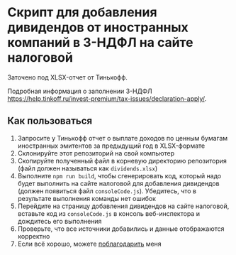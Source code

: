 # Скрипт для добавления дивидендов от иностранных компаний в 3-НДФЛ на сайте налоговой

Заточено под XLSX-отчет от Тинькофф.

Подробная информация о заполнении 3-НДФЛ https://help.tinkoff.ru/invest-premium/tax-issues/declaration-apply/.

## Как пользоваться

1. Запросите у Тинькофф отчет о выплате доходов по ценным бумагам иностранных эмитентов за предыдущий год в XLSX-формате
2. Склонируйте этот репозиторий на свой компьютер
3. Скопируйте полученный файл в корневую директорию репозитория (файл должен называться как `dividends.xlsx`)
4. Выполните `npm run build`, чтобы сгенерировать код, который надо будет выполнить на сайте налоговой для добавления дивидендов (должен появиться файл `consoleCode.js`). Убедитесь, что в результате выполнения команды нет ошибок
5. Перейдите на страницу добавления дивидендов на сайте налоговой, вставьте код из `consoleCode.js` в консоль веб-инспектора и дождитесь его выполнения
6. Проверьте, что все источники добавились и данные отображаются корректно
7. Если всё хорошо, можете [поблагодарить](https://pay.cloudtips.ru/p/dcda8c27) меня